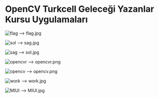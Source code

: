 # OpenCV Turkcell Geleceği Yazanlar Kursu Uygulamaları

![flag](https://github.com/user-attachments/assets/bb7acf04-1cb4-409f-876f-8345816e4b8f) --> flag.jpg


![sol](https://github.com/user-attachments/assets/b7c25860-0b6c-4d61-bb98-139bcb6245f4) --> sag.jpg


![sag](https://github.com/user-attachments/assets/8062e893-3501-4cd7-8822-e8fe73543bdb) --> sol.jpg


![opencvr](https://github.com/user-attachments/assets/8022aa4c-a061-4be3-9d38-13ac5c7690aa) --> opencvr.png


![opencv](https://github.com/user-attachments/assets/cdf3247c-4e18-486c-bbbf-522e67794046) --> opencv.png

![work](https://github.com/user-attachments/assets/32920eaa-dfd2-4915-bfd8-7ac5229ef5d7) --> work.jpg

![MIUI](https://github.com/user-attachments/assets/89dbc363-6b2b-4875-afb8-acd39568b19a) --> MIUI.jpg

